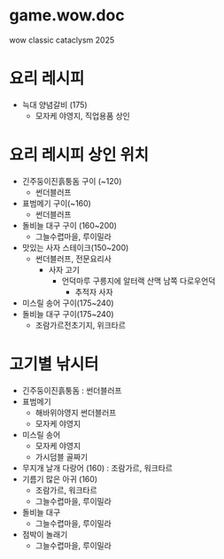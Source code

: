 # game.wow.doc
wow classic cataclysm 2025


# 요리 레시피
+ 늑대 양념갈비 (175)
  + 모자케 야영지, 직업용품 상인


# 요리 레시피 상인 위치
+ 긴주둥이진흙퉁돔 구이 (~120)
  + 썬더블러프
+ 표범메기 구이(~160) 
  + 썬더블러프
+ 돌비늘 대구 구이 (160~200)
  + 그늘수렵마을, 루이밀라
+ 맛있는 사자 스테이크(150~200)
  + 썬더블러프, 전문요리사
    + 사자 고기
      + 언덕마루 구릉지에 알터랙 산맥 남쪽 다로우언덕
        +  추적자 사자
+ 미스릴 송어 구이(175~240)
+ 돌비늘 대구 구이(175~240)
  + 조람가르전초기지, 위크타르 


# 고기별 낚시터
+ 긴주둥이진흙퉁돔 : 썬더블러프
+ 표범메기
  + 해바위야영지 썬더블러프
  + 모자케 야영지
+ 미스릴 송어
  + 모자케 야영지
  + 가시덤블 골짜기
+ 무지개 날개 다랑어 (160) : 조람가르, 워크타르
+ 기름기 많은 아귀 (160)
  + 조람가르, 워크타르
  + 그늘수렵마을, 루이밀라
+ 돌비늘 대구 
  + 그늘수렵마을, 루이밀라
+ 점박이 놀래기
  + 그늘수렵마을, 루이밀라

 
